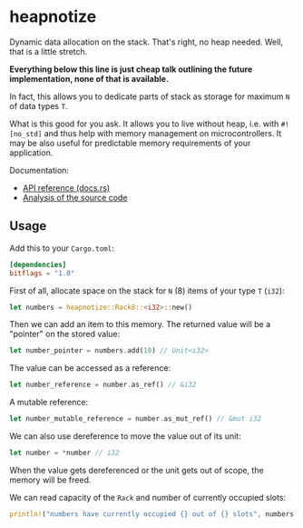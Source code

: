 # heapnotize

Dynamic data allocation on the stack. That's right, no heap needed. Well, that
is a little stretch.

**Everything below this line is just cheap talk outlining the future
implementation, none of that is available.**

In fact, this allows you to dedicate parts of stack as storage for maximum `N`
of data types `T`.

What is this good for you ask. It allows you to live without heap, i.e. with
`#![no_std]` and thus help with memory management on microcontrollers. It may be
also useful for predictable memory requirements of your application.

Documentation:

* [API reference (docs.rs)]()
* [Analysis of the source code]()

## Usage

Add this to your `Cargo.toml`:

``` toml
[dependencies]
bitflags = "1.0"
```

First of all, allocate space on the stack for `N` (8) items of your type `T`
(`i32`):

``` rust
let numbers = heapnotize::Rack8::<i32>::new()
```

Then we can add an item to this memory. The returned value will be a "pointer" on the stored value:

``` rust
let number_pointer = numbers.add(10) // Unit<i32>
```

The value can be accessed as a reference:

``` rust
let number_reference = number.as_ref() // &i32
```

A mutable reference:

``` rust
let number_mutable_reference = number.as_mut_ref() // &mut i32
```

We can also use dereference to move the value out of its unit:

``` rust
let number = *number // i32
```

When the value gets dereferenced or the unit gets out of scope, the memory will
be freed.

We can read capacity of the `Rack` and number of currently occupied slots:

``` rust
println!("numbers have currently occupied {} out of {} slots", numbers.used(), numbers.capacity())
```

